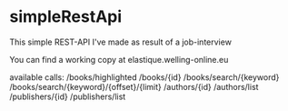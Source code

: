 # simpleRestApi
This simple REST-API I've made as result of a job-interview

You can find a working copy at elastique.welling-online.eu

available calls:
/books/highlighted
/books/{id}
/books/search/{keyword}
/books/search/{keyword}/{offset}/{limit}
/authors/{id}
/authors/list
/publishers/{id}
/publishers/list
